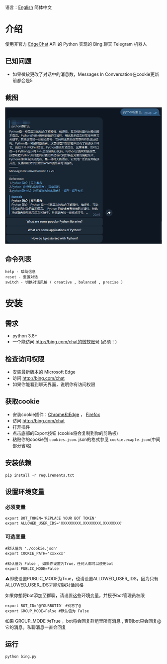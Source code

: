 语言：[English](README.MD) 简体中文
# 介绍

使用非官方 [EdgeChat](https://github.com/acheong08/EdgeGPT) API 的 Python 实现的 Bing 聊天 Telegram 机器人

## 已知问题

- 如果微软更改了对话中的消息数，Messages In Conversation在cookie更新前都会是5

## 截图

![](assets/screenshot.zh-cn.png)

## 命令列表

```
help - 帮助信息
reset - 重置对话
switch - 切换对话风格 ( creative , balanced , precise )
```

# 安装

## 需求

- python 3.8+
- 一个能访问 http://bing.com/chat的微软账号 (必须！)

## 检查访问权限

- 安装最新版本的 Microsoft Edge
- 访问 http://bing.com/chat
- 如果你能看到聊天界面，说明你有访问权限

 ## 获取cookie

- 安装cookie插件：[Chrome和Edge](https://chrome.google.com/webstore/detail/cookie-editor/hlkenndednhfkekhgcdicdfddnkalmdm) ， [Firefox](https://addons.mozilla.org/en-US/firefox/addon/cookie-editor/)
- 访问 http://bing.com/chat
- 打开插件
- 点击底部的Export按钮 (cookie将会复制到你的剪贴板)
- 粘贴你的cookie到 `cookies.json`. json的格式参见 `cookie.exaple.json`(中间部分省略)

## 安装依赖

```shell
pip install -r requirements.txt
```

## 设置环境变量

### 必须变量

```shell
export BOT_TOKEN='REPLACE YOUR BOT TOKEN'
export ALLOWED_USER_IDS='XXXXXXXXX,XXXXXXXX,XXXXXXXX'
```

### 可选变量

```shell
#默认值为 './cookie.json'
export COOKIE_PATH='xxxxxx' 

#默认值为 False , 如果你设置为True，任何人都可以使用bot
export PUBLIC_MODE=False
```

:warning:即使设置PUBLIC_MODE为True，也请设置ALLOWED_USER_IDS，因为只有ALLOWED_USER_IDS才能切换对话风格

如果你想将bot添加至群聊，请设置这些环境变量，并授予bot管理员权限

```shell
export BOT_ID='@YOURBOTID' #别忘了@
export GROUP_MODE=False #默认值为 False
```
如果  GROUP_MODE 为True ，bot将会回复群组里所有消息 , 否则bot只会回复@它的消息。私聊消息一直会回复

## 运行

```shell
python bing.py 
```






